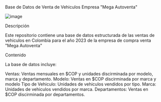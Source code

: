 Base de Datos de Venta de Vehiculos Empresa "Mega Autoventa"

![image](https://github.com/user-attachments/assets/cab8f673-c0d3-4769-9218-a560541d1dab)

Descripción

Este repositorio contiene una base de datos estructurada de las ventas de vehiculos en Colombia para el año 2023 de la empresa de compra venta "Mega Autoventa"

Contenido

La base de datos incluye:

Ventas: Ventas mensuales en $COP y unidades discirminada por modelo, marca y departamento.
Modelo: Ventas en $COP discirminada por marca y modelo
Tipo de Vehiculo: Unidades de vehiculos vendidos por tipo.
Marca: Unidades de vehiculos vendidos por marca.
Departamentos: Ventas en $COP discirminada por departamentos.



